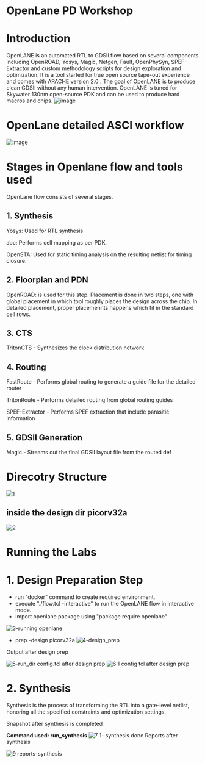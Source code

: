 # OpenLane PD Workshop
# Introduction
OpenLANE is an automated RTL to GDSII flow based on several components including OpenROAD, Yosys, Magic, Netgen, Fault, OpenPhySyn, SPEF-Extractor and custom methodology scripts for design exploration and optimization. It is a tool started for true open source tape-out experience and comes with APACHE version 2.0 . The goal of OpenLANE is to produce clean GDSII without any human intervention. OpenLANE is tuned for Skywater 130nm open-source PDK and can be used to produce hard macros and chips.
![image](https://user-images.githubusercontent.com/107121814/179245608-99321bec-4e24-4068-8c45-81c8e1bb981b.png)

# OpenLane detailed ASCI workflow
![image](https://user-images.githubusercontent.com/107121814/179245220-3d4b0061-cda8-4e8f-838e-f653b8326c48.png)
# Stages in Openlane flow and tools used
OpenLane flow consists of several stages.

## 1. Synthesis

Yosys: Used for RTL synthesis

abc: Performs cell mapping as per PDK.

OpenSTA: Used for static timing analysis on the resulting netlist for timing closure.

## 2. Floorplan and PDN

OpenROAD: is used for this step. Placement is done in two steps, one with global placement in which tool roughly places the design across the chip. In detailed placement, proper placemennts happens which fit in the standard cell rows.

## 3. CTS

TritonCTS - Synthesizes the clock distribution network

## 4. Routing

FastRoute - Performs global routing to generate a guide file for the detailed router

TritonRoute - Performs detailed routing from global routing guides

SPEF-Extractor - Performs SPEF extraction that include parasitic information

## 5. GDSII Generation

Magic - Streams out the final GDSII layout file from the routed def

# Direcotry Structure
![1](https://user-images.githubusercontent.com/107121814/179249245-2edf86f4-2a6f-4c61-a74c-3cf043d74cc6.PNG)

## inside the design dir picorv32a
![2](https://user-images.githubusercontent.com/107121814/179249399-022f9d53-f7b7-4e8f-b51c-ceee3bf38b82.PNG)
# Running the Labs
# 1. Design Preparation Step
* run "docker" command to create required environment.
* execute "./flow.tcl -interactive" to run the OpenLANE flow in interactive mode.
* import openlane package using "package require openlane"

![3-running openlane](https://user-images.githubusercontent.com/107121814/179249873-a8459ebb-d5ab-4c81-9b34-c544176b42ce.PNG)

* prep -design picorv32a
![4-design_prep](https://user-images.githubusercontent.com/107121814/179249924-58e06a90-d98e-4fc2-b309-b5c43a8c1c39.PNG)

Output after design prep

![5-run_dir](https://user-images.githubusercontent.com/107121814/179250751-4213ec62-0618-47cf-8fe2-b52dd8b6b0c0.PNG)
config.tcl after design prep
![6 1 config tcl after design prep](https://user-images.githubusercontent.com/107121814/179250965-541643cc-3d6c-4aaf-a6d2-2b87392da7e9.PNG)

# 2. Synthesis

Synthesis is the process of transforming the RTL into a gate-level netlist, honoring all the specified constraints and optimization settings.

Snapshot after synthesis is completed

**Command used: run_synthesis**
![7 1- synthesis done](https://user-images.githubusercontent.com/107121814/179251990-77a0cf9d-89aa-4d13-aba2-fc585bb75ad9.PNG)
Reports after synthesis

![9  reports-synthesis](https://user-images.githubusercontent.com/107121814/179252117-94ebb402-e838-497a-a272-474a1bdbd906.PNG)
